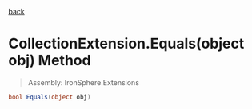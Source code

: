 ﻿

[back](/IronSphere.Extensions/types/CollectionExtension)

# CollectionExtension.Equals(object obj) Method

> Assembly: IronSphere.Extensions

```csharp
bool Equals(object obj)
```



 